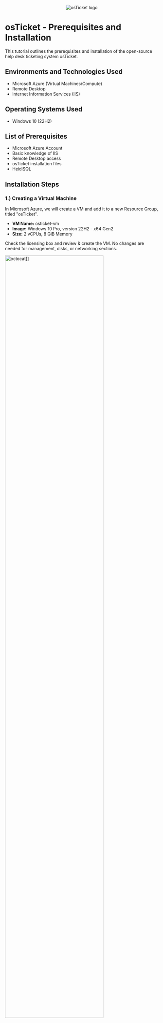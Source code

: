 
<p align="center">
<img src="https://i.imgur.com/Clzj7Xs.png" alt="osTicket logo"/>
</p>

<h1>osTicket - Prerequisites and Installation</h1>
This tutorial outlines the prerequisites and installation of the open-source help desk ticketing system osTicket.<br />




<h2>Environments and Technologies Used</h2>

- Microsoft Azure (Virtual Machines/Compute)
- Remote Desktop
- Internet Information Services (IIS)

<h2>Operating Systems Used </h2>

- Windows 10</b> (22H2)

<h2>List of Prerequisites</h2>

- Microsoft Azure Account
- Basic knowledge of IIS
- Remote Desktop access
- osTicket installation files
- HeidiSQL

<h2>Installation Steps</h2>
        
<h3>1.) Creating a Virtual Machine</h3>

In Microsoft Azure, we will create a VM and add it to a new Resource Group, titled "osTicket".

- **VM Name:** osticket-vm
- **Image:** Windows 10 Pro, version 22H2 - x64 Gen2
- **Size:** 2 vCPUs, 8 GiB Memory

Check the licensing box and review & create the VM. No changes are needed for management, disks, or networking sections.

<p>
<img src=[[https://github.com/Edwin387/osticket-prereqs/blob/master/img/octocat.png| height="80%" width="80%" alt=octocat]] 
</p> 

<p>
<img src="https://i.imgur.com/rHmcRf3.png" height="80%" width="80%" alt="Step 1 Lab 2"/>
</p>

<h3>2.) Accessing the Virtual Machine</h3>

- Log into the VM using **Remote Desktop** with the credentials created during the VM setup. 

<p>
<img src="https://i.imgur.com/8IdvRmZ.png" height="80%" width="80%" alt="Step 1 Lab 3"/>
</p>

<h3>3.) Download and Prepare Installation Files</h3>

- Within the VM, download the `osTicket-Installation-Files.zip` and unzip it to your desktop. The folder should be named `osTicket-Installation-Files`.

<p>
<img src="https://i.imgur.com/6imV7Hy.png" height="80%" width="80%" alt="Step 1 Lab 3"/>
</p>

<h3>4.) Install IIS and Enable Required Features</h3>

- Open **Control Panel** -> **Programs** -> **Turn Windows features on or off**.
- Install/enable **IIS** with the following features:
  - **Internet Information Services** -> **World Wide Web Services** -> **Application Development Features** -> [X] CGI

<p>
<img src="https://i.imgur.com/Htr4j9h.png" height="80%" width="80%" alt="Step 1 Lab 3"/>
</p>

<p>
<img src="https://i.imgur.com/4Q1PaOl.png" height="80%" width="80%" alt="Step 1 Lab 3"/>
</p>

<p>
<img src="https://i.imgur.com/cm20H8J.png" height="80%" width="80%" alt="Step 1 Lab 3"/>
</p>

<h3>5.) Install Required Components</h3>

- From the `osTicket-Installation-Files` folder:
  - Install **PHP Manager for IIS**: `PHPManagerForIIS_V1.5.0.msi`.
  - Install **Rewrite Module**: `rewrite_amd64_en-US.msi`.
 
<p>
<img src="https://i.imgur.com/TmRwTh9.png" height="80%" width="80%" alt="Step 1 Lab 3"/>
</p>

<h3>6.) Setup PHP</h3>

- Create the directory `C:\PHP`.
- Unzip `PHP 7.3.8` (`php-7.3.8-nts-Win32-VC15-x86.zip`) into the `C:\PHP` folder.
- Install `VC_redist.x86.exe`.

<p>
<img src="https://i.imgur.com/Khwf0Tv.png" height="80%" width="80%" alt="Step 1 Lab 3"/>
</p>

<p>
<img src="https://i.imgur.com/0IRX6FM.png" height="80%" width="80%" alt="Step 1 Lab 3"/>
</p>

<h3>7.) Install MySQL</h3>

- From the `osTicket-Installation-Files` folder, install MySQL 5.5.62 (`mysql-5.5.62-win32.msi`).
  - Select **Typical Setup**.
  - Launch the Configuration Wizard:
    - **Standard Configuration**
    - Input a username and password, don't forget this!

<p>
<img src="https://i.imgur.com/m5NO1HX.png" height="80%" width="80%" alt="Step 1 Lab 3"/>
</p>

<h3>8.) Configure IIS</h3>

- Open IIS as an administrator.
- Register PHP:
  - Go to **PHP Manager** -> Register PHP path -> `C:\PHP\php-cgi.exe`.
- Reload IIS (Stop and Start the server).

<p>
<img src="https://i.imgur.com/m5NO1HX.png" height="80%" width="80%" alt="Step 1 Lab 3"/>
</p>

<p>
<img src="https://i.imgur.com/OPR6ELG.png" height="80%" width="80%" alt="Step 1 Lab 3"/>
</p>

<h3>9.) Install osTicket</h3>

- From the `osTicket-Installation-Files` folder:
  - Unzip `osTicket-v1.15.8.zip`.
  - Copy the `upload` folder into `C:\inetpub\wwwroot`.
  - Rename the `upload` folder to `osTicket`.
- Reload IIS (Stop and Start the server).

<p>
<img src="https://i.imgur.com/QAGjmly.png" height="80%" width="80%" alt="Step 1 Lab 3"/>
</p>

<p>
<img src="https://i.imgur.com/UNeiP4j.png" height="80%" width="80%" alt="Step 1 Lab 3"/>
</p>

<h3>10.) Configure osTicket</h3>

- Open IIS:
  - Navigate to **Sites** -> **Default** -> **osTicket**.
  - On the right, click **Browse *:80**.

<p>
<img src="https://i.imgur.com/Vo85YbB.png" height="80%" width="80%" alt="Step 1 Lab 3"/>
</p>

<p>
<img src="https://i.imgur.com/oM0muFz.png" height="80%" width="80%" alt="Step 1 Lab 3"/>
</p>

- Note extensions that are not enabled. Go back to IIS:
  - Navigate to **Sites** -> **Default** -> **osTicket**.
  - Double-click **PHP Manager** -> Click **Enable or disable an extension**.
  - Enable the following extensions:
    - `php_imap.dll`
    - `php_intl.dll`
    - `php_opcache.dll`

<p>
<img src="https://i.imgur.com/3w4E5N7.png" height="80%" width="80%" alt="Step 1 Lab 3"/>
</p>

<h3>11.) Update Configuration Files</h3>

- Rename `ost-config.php`:
  - From: `C:\inetpub\wwwroot\osTicket\include\ost-sampleconfig.php`
  - To: `C:\inetpub\wwwroot\osTicket\include\ost-config.php`.
- Assign Permissions:
  - Disable inheritance -> Remove all permissions.
  - Add new permissions -> **Everyone** -> **Full control**.

<p>
<img src="https://i.imgur.com/18W6jYt.png" height="80%" width="80%" alt="Step 1 Lab 3"/>
</p>

<p>
<img src="https://i.imgur.com/Gj686F9.png" height="80%" width="80%" alt="Step 1 Lab 3"/>
</p>

<h3>12.) Complete osTicket Setup</h3>

- In the browser, continue the osTicket setup:
  - Set **Helpdesk Name**.
  - Set **Default email** (receives emails from customers).

<p>
<img src="https://i.imgur.com/lFfXfPa.png" height="80%" width="80%" alt="Step 1 Lab 3"/>
</p>

<h3>13.) Install HeidiSQL and Configure Database</h3>

- From the `osTicket-Installation-Files` folder, install **HeidiSQL**.
- Open HeidiSQL:
  - Create a new session: **Username:** root / **Password:** root.
  - Connect to the session.
  - Create a database named `osTicket`.

<p>
<img src="https://i.imgur.com/3MktR5j.png" height="80%" width="80%" alt="Step 1 Lab 3"/>
</p>

<p>
<img src="https://i.imgur.com/45BnPbc.png" height="80%" width="80%" alt="Step 1 Lab 3"/>
</p>

<h3>14.) Finalize osTicket Installation</h3>

- In the browser, complete the setup:
  - **MySQL Database:** osTicket  
  - **MySQL Username:** root  
  - **MySQL Password:** root  
- Click **Install Now!**

<p>
<img src="https://i.imgur.com/niqOpoY.png" height="80%" width="80%" alt="Step 1 Lab 3"/>
</p>

<h3>15.) Verify Installation</h3>

- Access your help desk login page: `http://localhost/osTicket/scp/login.php`.

<p>
<img src="https://i.imgur.com/fsadUTz.png" height="80%" width="80%" alt="Step 1 Lab 3"/>
</p>

<h2>Conclusion</h2>

Congratulations! You have successfully installed and configured osTicket on your virtual machine. Your help desk system is now ready to use!

<br />
